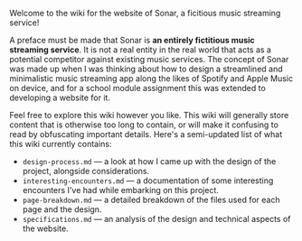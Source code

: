 Welcome to the wiki for the website of Sonar, a ficitious music streaming service!

A preface must be made that Sonar is **an entirely fictitious music streaming service**. It is not a real entity in the real world that acts as a potential competitor against existing music services. The concept of Sonar was made up when I was thinking about how to design a streamlined and minimalistic music streaming app along the likes of Spotify and Apple Music on device, and for a school module assignment this was extended to developing a website for it.

Feel free to explore this wiki however you like. This wiki will generally store content that is otherwise too long to contain, or will make it confusing to read by obfuscating important details. Here's a semi-updated list of what this wiki currently contains:

- `design-process.md` — a look at how I came up with the design of the project, alongside considerations.
- `interesting-encounters.md` — a documentation of some interesting encounters I've had while embarking on this project.
- `page-breakdown.md` — a detailed breakdown of the files used for each page and the design.
- `specifications.md` — an analysis of the design and technical aspects of the website.
